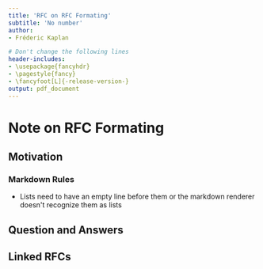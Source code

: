 ```yaml
---
title: 'RFC on RFC Formating'
subtitle: 'No number'
author:
- Fréderic Kaplan

# Don't change the following lines
header-includes:
- \usepackage{fancyhdr}
- \pagestyle{fancy}
- \fancyfoot[L]{-release-version-}
output: pdf_document
---
```


# Note on RFC Formating

## Motivation



### Markdown Rules

- Lists need to have an empty line before them or the markdown renderer doesn't recognize them as lists


## Question and Answers 



## Linked RFCs

